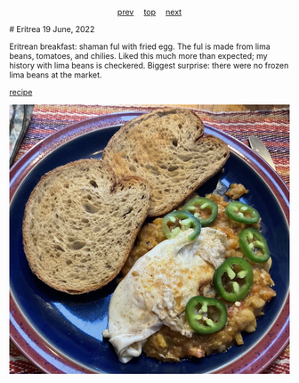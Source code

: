 <span><p align=center>
[prev](equatorial_guinea.md)&emsp;
[top](../index.md)&emsp;
[next](estonia.md)
</p></span>
# Eritrea
19 June, 2022


Eritrean breakfast: shaman ful with fried egg. The ful is made from
lima beans, tomatoes, and chilies. Liked this much more than expected;
my history with lima beans is checkered. Biggest surprise: there were
no frozen lima beans at the market.

[recipe](https://tastecooking.com/recipes/shahan-ful-mashed-limas-with-onions-tomatoes-and-chiles/)

![breakfast](images/eritrea.jpeg)
